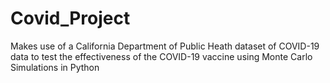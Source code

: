 # Covid_Project
Makes use of a California Department of Public Heath dataset of COVID-19 data to test the effectiveness of the COVID-19 vaccine using Monte Carlo Simulations in Python
